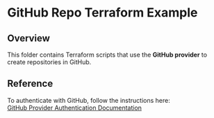 # GitHub Repo Terraform Example

## Overview

This folder contains Terraform scripts that use the **GitHub provider** to create repositories in GitHub.

## Reference

To authenticate with GitHub, follow the instructions here:  
[GitHub Provider Authentication Documentation](https://registry.terraform.io/providers/integrations/github/latest/docs#authentication)